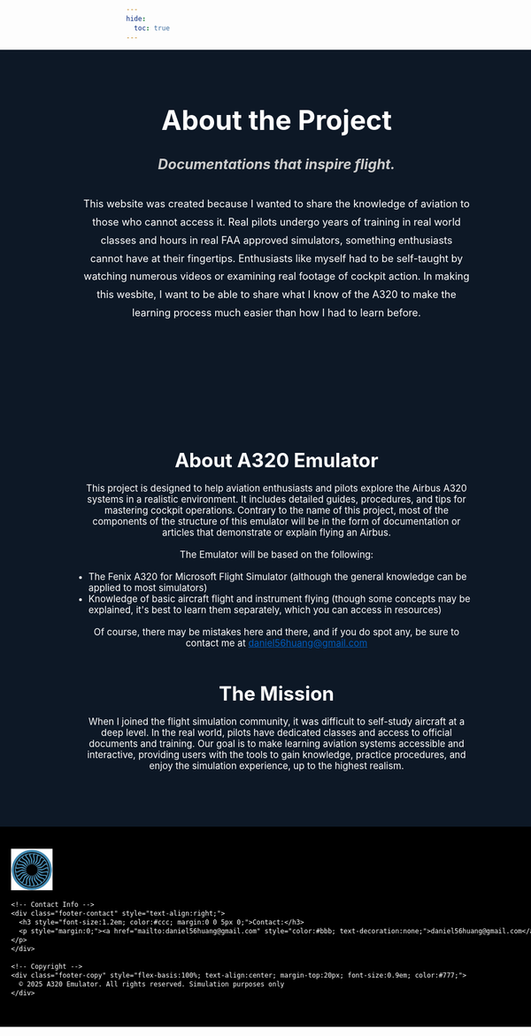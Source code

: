 ```yaml
---
hide:
  toc: true
---
```


<!-- Hero Section (Full Width) -->
<div class="hero-section" style="
  width:100vw;
  position:relative;
  left:50%;
  margin-left:-50vw;
  background-color:#0d1826; /* blue-gray background */
  color:white;
  text-align:center;
  padding:30px 20px;
">
  <h1 style="font-size:3.5em; font-weight:bold; margin-bottom:15px;">About the Project</h1>
  <h3 style="font-size:1.8em; font-style:italic; color:#ccc; margin-bottom:40px;">
    Documentations that inspire flight.
  </h3>
  <p style="font-size:1.3em; max-width:700px; margin:0 auto 50px auto; line-height:1.8;">
    This website was created because I wanted to share the knowledge of aviation to those who cannot access it. Real pilots undergo years of training in real world classes and hours in real FAA approved simulators, something enthusiasts cannot have at their fingertips. Enthusiasts like myself had to be self-taught by watching numerous videos or examining real footage of cockpit action. In making this wesbite, I want to be able to share what I know of the A320 to make the learning process much easier than how I had to learn before.
  </p>
</div>

<!-- About Content -->
<div class="section" style="width:100vw; position:relative; left:50%; margin-left:-50vw; background-color:#0d1826; color:white; text-align:center; padding:100px 20px;">
  <h2 style="font-size:2.5em; margin-bottom:20px;">About A320 Emulator</h2>
  <p style="font-size:1.2em; max-width:700px; margin:0 auto 20px auto;">
    This project is designed to help aviation enthusiasts and pilots explore the Airbus A320 systems in a realistic environment. It includes detailed guides, procedures, and tips for mastering cockpit operations. Contrary to the name of this project, most of the components of the structure of this emulator will be in the form of documentation or articles that demonstrate or explain flying an Airbus.
  </p>

  <p style="font-size:1.2em; max-width:700px; margin:0 auto 20px auto;">
    The Emulator will be based on the following:
  </p>
  <ul style="font-size:1.2em; max-width:700px; margin:0 auto 20px auto; text-align:left; list-style-type: disc; padding-left: 20px;">
    <li>The Fenix A320 for Microsoft Flight Simulator (although the general knowledge can be applied to most simulators)</li>
    <li>Knowledge of basic aircraft flight and instrument flying (though some concepts may be explained, it's best to learn them separately, which you can access in resources)</li>
  </ul>

  <p style="font-size:1.2em; max-width:700px; margin:0 auto 40px auto;">
    Of course, there may be mistakes here and there, and if you do spot any, be sure to contact me at <a href="mailto:daniel56huang@gmail.com" style="color:#005bbb;">daniel56huang@gmail.com</a>
  </p>

  <h2 style="font-size:2.5em; margin-top:60px; margin-bottom:20px;">The Mission</h2>
  <p style="font-size:1.2em; max-width:700px; margin:0 auto;">
    When I joined the flight simulation community, it was difficult to self-study aircraft at a deep level. In the real world, pilots have dedicated classes and access to official documents and training. Our goal is to make learning aviation systems accessible and interactive, providing users with the tools to gain knowledge, practice procedures, and enjoy the simulation experience, up to the highest realism. 
  </p>
</div>


<!-- Footer Banner -->
<footer class="footer-banner" style="width:100vw; position:relative; left:50%; margin-left:-50vw; background-color:#000000; color:white; padding:40px 20px;">
  <div class="footer-content" style="display:flex; justify-content:space-between; align-items:center; max-width:1200px; margin:0 auto; flex-wrap:wrap;">
    <!-- Logo -->
    <div class="footer-logo">
      <img src="assets/logo.png" alt="" style="height:75px;">
    </div>

    <!-- Contact Info -->
    <div class="footer-contact" style="text-align:right;">
      <h3 style="font-size:1.2em; color:#ccc; margin:0 0 5px 0;">Contact:</h3>
      <p style="margin:0;"><a href="mailto:daniel56huang@gmail.com" style="color:#bbb; text-decoration:none;">daniel56huang@gmail.com</a></p>
    </div>

    <!-- Copyright -->
    <div class="footer-copy" style="flex-basis:100%; text-align:center; margin-top:20px; font-size:0.9em; color:#777;">
      © 2025 A320 Emulator. All rights reserved. Simulation purposes only
    </div>
  </div>
</footer>

